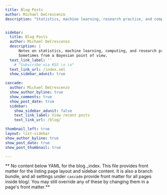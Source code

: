 ```yaml
---
title: Blog Posts
author: Michael DeCrescenzo
description: "Statistics, machine learning, research practice, and computing\n"


sidebar:
  title: Blog Posts
  author: Michael DeCrescenzo
  description: |
      Notes on statistics, machine learning, computing, and research practice. 
      Sometimes from a Bayesian point of view.
  text_link_label: ''
    # "Subscribe via RSS \n \n"
  text_link_url: /index.xml
  show_sidebar_adunit: true

cascade:
  author: Michael DeCrescenzo
  show_author_byline: true
  show_comments: true
  show_post_date: true
  sidebar:
    show_sidebar_adunit: false
    text_link_label: View recent posts
    text_link_url: /blog/

thumbnail_left: true
layout: list-sidebar
show_author_byline: true
show_post_date: true
show_post_thumbnail: true

---
```


** No content below YAML for the blog _index. This file provides front matter for the listing page layout and sidebar content. It is also a branch bundle, and all settings under `cascade` provide front matter for all pages inside blog/. You may still override any of these by changing them in a page's front matter.**
